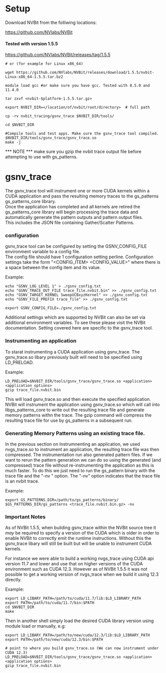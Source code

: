 # Setup
Download NVBit from the folliwing locations:

https://github.com/NVlabs/NVBit

#### Tested with version 1.5.5

https://github.com/NVlabs/NVBit/releases/tag/1.5.5

```
# or (for example for Linux x86_64)

wget https://github.com/NVlabs/NVBit/releases/download/1.5.5/nvbit-Linux-x86_64-1.5.5.tar.bz2
```


```
module load gcc #or make sure you have gcc. Tested with 8.5.0 and 11.4.0

tar zxvf <nvbit-$platform-1.5.5.tar.gz>

export NVBIT_DIR=</location/of/nvbit/root/directory>  # full path

cp -rv nvbit_tracing/gsnv_trace $NVBIT_DIR/tools/

cd $NVBIT_DIR

#Compile tools and test apps. Make sure the gsnv_trace tool compiled. $NVBIT_DIR/tools/gsnv_trace/gsnv_trace.so
make -j
```


*** NOTE *** make sure you gzip the nvbit trace output file before attempting to use with gs_patterns.

# gsnv_trace

The gsnv_trace tool will instrument one or more CUDA kernels within a CUDA application and pass the resulting memory traces to the gs_patterns gs_patterns_core library.  
Once the application has completed and all kernels are retired the gs_patterns_core library will begin processing the trace data and automatically generate the pattern outputs and pattern output files.  
This includes the JSON file containing Gather/Scatter Patterns.

###  configuration
gsnv_trace tool can be configured by setting the GSNV_CONFIG_FILE environment variable to a config file.  
The config file should have 1 configuration setting perline.  Configuration settings take the form "<CONFIG_ITEM> <CONFIG_VALUE>" where there is a space between the config item and its value.

Example:

```
echo "GSNV_LOG_LEVEL 1" > ./gsnv_config.txt
echo "GSNV_TRACE_OUT_FILE trace_file.nvbit.bin" >> ./gsnv_config.txt
echo "GSNV_TARGET_KERNEL SweepUCBxyzKernel" >> ./gsnv_config.txt
echo "GSNV_FILE_PREFIX trace_file" >> ./gsnv_config.txt

export GSNV_CONFIG_FILE=./gsnv_config.txt
```

Additional settings which are supported by NVBit can also be set via additional environment variables.  To see these please visit the NVBit documentation.
Setting covered here are specific to the gsnv_trace tool.

### Instrumenting an application

To starat instrumenting a CUDA application using gsnv_trace.  The gsnv_trace.so libary previously built will need to be specified using LD_PRELOAD. 

Example:

```
LD_PRELOAD=$NVBIT_DIR/tools/gsnv_trace/gsnv_trace.so <application> <application options>
gzip trace_file.nvbit.bin
```

This will load gsnv_trace.so and then execute the specified application. NVBit will instrument the application using gsnv_trace.so which will call into libgs_patterns_core to write out the resulting trace file and generate memory patterns withn the trace.
The gzip command will compress the resulting trace file for use by gs_patterns in a subsequent run.

### Generating Memory Patterns using an existing trace file.

In the previous section on Instrumnenting an application, we used nvgs_trace.so to instrument an application, the resulting trace file was then compressed.
The instrumentation run also generated pattern files. 
If we want to rerun the pattern generation we can do so using the generated (and compressed) trace file without re-instrumenting the application as this is much faster.
To do this we just need to run the gs_pattern binary with the trace file and the "-nv " option.  The "-nv" option indicates that the trace file is an nvbit trace.  

Example:

```
export GS_PATTERNS_DIR=/path/to/gs_patterns/binary/
$GS_PATTERNS_DIR/gs_patterns <trace_file.nvbit.bin.gz> -nv
```

### Important Notes 

As of NVBit 1.5.5, when building gsnv_trace within the NVBit source tree it *may* be required to specify a version of the CUDA which is older
in order to enable NVBit to correctly emit the runtime instructions.  Without this the gsnv_trace libary will still be built but will be unable to instrument CUDA kernels.

For instance we were able to build a working nvgs_trace using CUDA api version 11.7 and lower and use that on higher versions of the CUDA environment such as CUDA 12.3.
However as of NVBit 1.5.5 it was not possible to get a working version of nvgs_trace when we build it using 12.3 directly.

Example:

```
export LD_LIBARY_PATH=/path/to/cuda/11.7/lib:$LD_LIBRARY_PATH
export PATH=/path/to/cuda/11.7/bin:$PATH
cd $NVBIT_DIR
make 
```

Then in another shell simply load the desired CUDA library version using module load or manually, e.g:

```
export LD_LIBARY_PATH=/path/to/new/cuda/12.3/lib:$LD_LIBRARY_PATH
export PATH=/path/to/new/cuda/12.3/bin:$PATH

# point to where you build gsnv_trace.so (We can now instrument under CUDA 12.3)
LD_PRELOAD=$NVBIT_DIR/tools/gsnv_trace/gsnv_trace.so <application> <application options>
gzip trace_file.nvbit.bin
```
